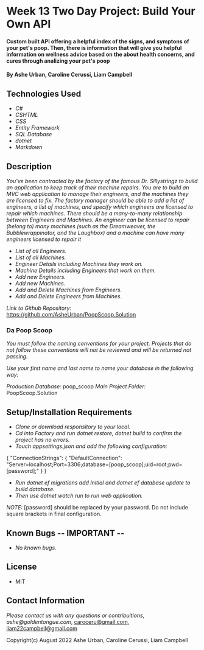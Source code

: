 # Week 13 Two Day Project: Build Your Own API

#### Custom built API offering a helpful index of the signs, and symptons of your pet's poop. Then, there is information that will give you helpful information on  wellness advice based on the  about health concerns, and cures through analizing your pet's poop

#### By Ashe Urban, Caroline Cerussi, Liam Campbell

## Technologies Used

* _C#_
* _CSHTML_
* _CSS_
* _Entity Framework_
* _SQL Database_
* _dotnet_
* _Markdown_

## Description

_You've been contracted by the factory of the famous Dr. Sillystringz to build an application to keep track of their machine repairs. You are to build an MVC web application to manage their engineers, and the machines they are licensed to fix. The factory manager should be able to add a list of engineers, a list of machines, and specify which engineers are licensed to repair which machines. There should be a many-to-many relationship between Engineers and Machines. An engineer can be licensed to repair (belong to) many machines (such as the Dreamweaver, the Bubblewrappinator, and the Laughbox) and a machine can have many engineers licensed to repair it_

* _List of all Engineers._
* _List of all Machines._
* _Engineer Details including Machines they work on._
* _Machine Details including Engineers that work on them._
* _Add new Engineers._
* _Add new Machines._
* _Add and Delete Machines from Engineers._
* _Add and Delete Engineers from Machines._


_Link to Github Repository:_ https://github.com/AsheUrban/PoopScoop.Solution

### Da Poop Scoop

_You must follow the naming conventions for your project. Projects that do not follow these conventions will not be reviewed and will be returned not passing._

_Use your first name and last name to name your database in the following way:_

_Production Database:_ poop_scoop
_Main Project Folder:_ PoopScoop.Solution

## Setup/Installation Requirements

* _Clone or download responsitory to your local._
* _Cd into Factory and run dotnet restore, dotnet build to confirm the project has no errors._
* _Touch appsettings.json and add the following configuration:_

{
  "ConnectionStrings": {
      "DefaultConnection": "Server=localhost;Port=3306;database=[poop_scoop];uid=root;pwd=[password];"
  }
}

* _Run dotnet ef migrations add Initial and dotnet ef database update to build database._
* _Then use dotnet watch run to run web application._

_NOTE:_ [password] should be replaced by your password. Do not include square brackets in final configuration.

## Known Bugs -- IMPORTANT --

* _No known bugs._

## License

* MIT

## Contact Information

_Please contact us with any questions or contribuitions, ashe@goldentongue.com_, caroceru@gmail.com, liam22campbell@gmail.com

Copyright(c) August 2022 Ashe Urban, Caroline Cerussi, Liam Campbell